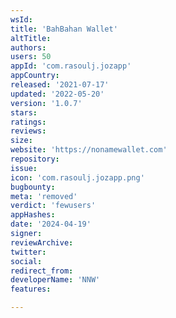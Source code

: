 ```yaml
---
wsId: 
title: 'BahBahan Wallet'
altTitle: 
authors: 
users: 50
appId: 'com.rasoulj.jozapp'
appCountry: 
released: '2021-07-17'
updated: '2022-05-20'
version: '1.0.7'
stars: 
ratings: 
reviews: 
size: 
website: 'https://nonamewallet.com'
repository: 
issue: 
icon: 'com.rasoulj.jozapp.png'
bugbounty: 
meta: 'removed'
verdict: 'fewusers'
appHashes: 
date: '2024-04-19'
signer: 
reviewArchive: 
twitter: 
social: 
redirect_from: 
developerName: 'NNW'
features: 

---
```


